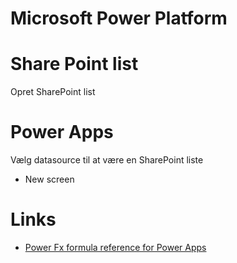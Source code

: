 # Microsoft Power Platform

# Share Point list
Opret SharePoint list

# Power Apps
Vælg datasource til at være en SharePoint liste

- New screen

# Links
- [Power Fx formula reference for Power Apps](https://learn.microsoft.com/en-us/power-platform/power-fx/formula-reference#b)